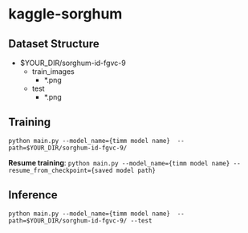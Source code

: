 # kaggle-sorghum

## Dataset Structure
* $YOUR_DIR/sorghum-id-fgvc-9
  - train_images
    - *.png
  - test
    - *.png

## Training
`python main.py --model_name={timm model name}  --path=$YOUR_DIR/sorghum-id-fgvc-9/`

**Resume training**: `python main.py --model_name={timm model name} --resume_from_checkpoint={saved model path}`

## Inference
`python main.py --model_name={timm model name}  --path=$YOUR_DIR/sorghum-id-fgvc-9/ --test`

